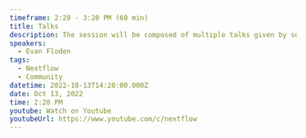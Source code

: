 ```yaml
---
timeframe: 2:20 - 3:20 PM (60 min)
title: Talks
description: The session will be composed of multiple talks given by several speakers. Details will be announced soon.
speakers:
  - Evan Floden
tags:
  - Nextflow
  - Community
datetime: 2022-10-13T14:20:00.000Z
date: Oct 13, 2022
time: 2:20 PM
youtube: Watch on Youtube
youtubeUrl: https://www.youtube.com/c/nextflow
---
```

